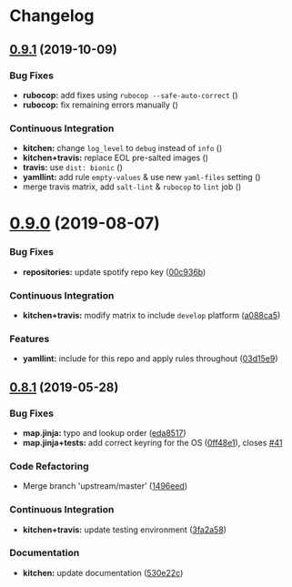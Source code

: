 # Changelog

## [0.9.1](https://github.com/saltstack-formulas/apt-formula/compare/v0.9.0...v0.9.1) (2019-10-09)


### Bug Fixes

* **rubocop:** add fixes using `rubocop --safe-auto-correct` ([](https://github.com/saltstack-formulas/apt-formula/commit/67de777))
* **rubocop:** fix remaining errors manually ([](https://github.com/saltstack-formulas/apt-formula/commit/62d20bc))


### Continuous Integration

* **kitchen:** change `log_level` to `debug` instead of `info` ([](https://github.com/saltstack-formulas/apt-formula/commit/78a2a91))
* **kitchen+travis:** replace EOL pre-salted images ([](https://github.com/saltstack-formulas/apt-formula/commit/04847bb))
* **travis:** use `dist: bionic` ([](https://github.com/saltstack-formulas/apt-formula/commit/2ca242a))
* **yamllint:** add rule `empty-values` & use new `yaml-files` setting ([](https://github.com/saltstack-formulas/apt-formula/commit/55212e0))
* merge travis matrix, add `salt-lint` & `rubocop` to `lint` job ([](https://github.com/saltstack-formulas/apt-formula/commit/b50ef71))

# [0.9.0](https://github.com/saltstack-formulas/apt-formula/compare/v0.8.1...v0.9.0) (2019-08-07)


### Bug Fixes

* **repositories:** update spotify repo key ([00c936b](https://github.com/saltstack-formulas/apt-formula/commit/00c936b))


### Continuous Integration

* **kitchen+travis:** modify matrix to include `develop` platform ([a088ca5](https://github.com/saltstack-formulas/apt-formula/commit/a088ca5))


### Features

* **yamllint:** include for this repo and apply rules throughout ([03d15e9](https://github.com/saltstack-formulas/apt-formula/commit/03d15e9))

## [0.8.1](https://github.com/saltstack-formulas/apt-formula/compare/v0.8.0...v0.8.1) (2019-05-28)


### Bug Fixes

* **map.jinja:** typo and lookup order ([eda8517](https://github.com/saltstack-formulas/apt-formula/commit/eda8517))
* **map.jinja+tests:** add correct keyring for the OS ([0ff48e1](https://github.com/saltstack-formulas/apt-formula/commit/0ff48e1)), closes [#41](https://github.com/saltstack-formulas/apt-formula/issues/41)


### Code Refactoring

* Merge branch 'upstream/master' ([1496eed](https://github.com/saltstack-formulas/apt-formula/commit/1496eed))


### Continuous Integration

* **kitchen+travis:** update testing environment ([3fa2a58](https://github.com/saltstack-formulas/apt-formula/commit/3fa2a58))


### Documentation

* **kitchen:** update documentation ([530e22c](https://github.com/saltstack-formulas/apt-formula/commit/530e22c))
